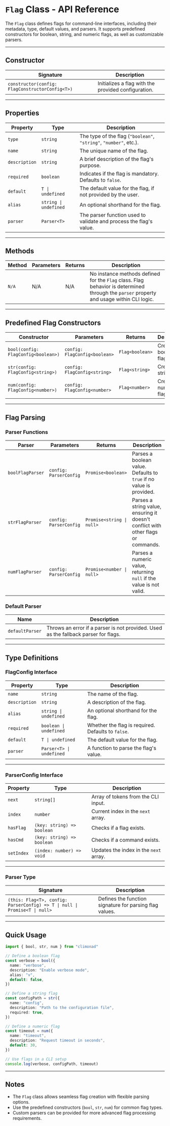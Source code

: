 # `Flag` Class - API Reference

The `Flag` class defines flags for command-line interfaces, including their metadata, type, default values, and parsers. It supports predefined constructors for boolean, string, and numeric flags, as well as customizable parsers.

---

## **Constructor**

| Signature                                       | Description                                         |
| ----------------------------------------------- | --------------------------------------------------- |
| `constructor(config: FlagConstructorConfig<T>)` | Initializes a flag with the provided configuration. |

---

## **Properties**

| Property      | Type                  | Description                                                        |
| ------------- | --------------------- | ------------------------------------------------------------------ |
| `type`        | `string`              | The type of the flag (`"boolean"`, `"string"`, `"number"`, etc.).  |
| `name`        | `string`              | The unique name of the flag.                                       |
| `description` | `string`              | A brief description of the flag's purpose.                         |
| `required`    | `boolean`             | Indicates if the flag is mandatory. Defaults to `false`.           |
| `default`     | `T \| undefined`      | The default value for the flag, if not provided by the user.       |
| `alias`       | `string \| undefined` | An optional shorthand for the flag.                                |
| `parser`      | `Parser<T>`           | The parser function used to validate and process the flag's value. |

---

## **Methods**

| Method | Parameters | Returns | Description                                                                                                                             |
| ------ | ---------- | ------- | --------------------------------------------------------------------------------------------------------------------------------------- |
| `N/A`  | N/A        | N/A     | No instance methods defined for the `Flag` class. Flag behavior is determined through the `parser` property and usage within CLI logic. |

---

## **Predefined Flag Constructors**

| Constructor                         | Parameters                    | Returns         | Description             |
| ----------------------------------- | ----------------------------- | --------------- | ----------------------- |
| `bool(config: FlagConfig<boolean>)` | `config: FlagConfig<boolean>` | `Flag<boolean>` | Creates a boolean flag. |
| `str(config: FlagConfig<string>)`   | `config: FlagConfig<string>`  | `Flag<string>`  | Creates a string flag.  |
| `num(config: FlagConfig<number>)`   | `config: FlagConfig<number>`  | `Flag<number>`  | Creates a numeric flag. |

---

## **Flag Parsing**

### Parser Functions

| Parser           | Parameters             | Returns                   | Description                                                                       |
| ---------------- | ---------------------- | ------------------------- | --------------------------------------------------------------------------------- |
| `boolFlagParser` | `config: ParserConfig` | `Promise<boolean>`        | Parses a boolean value. Defaults to `true` if no value is provided.               |
| `strFlagParser`  | `config: ParserConfig` | `Promise<string \| null>` | Parses a string value, ensuring it doesn't conflict with other flags or commands. |
| `numFlagParser`  | `config: ParserConfig` | `Promise<number \| null>` | Parses a numeric value, returning `null` if the value is not valid.               |

### **Default Parser**

| Name            | Description                                                                         |
| --------------- | ----------------------------------------------------------------------------------- |
| `defaultParser` | Throws an error if a parser is not provided. Used as the fallback parser for flags. |

---

## **Type Definitions**

### **FlagConfig Interface**

| Property      | Type                     | Description                                        |
| ------------- | ------------------------ | -------------------------------------------------- |
| `name`        | `string`                 | The name of the flag.                              |
| `description` | `string`                 | A description of the flag.                         |
| `alias`       | `string \| undefined`    | An optional shorthand for the flag.                |
| `required`    | `boolean \| undefined`   | Whether the flag is required. Defaults to `false`. |
| `default`     | `T \| undefined`         | The default value for the flag.                    |
| `parser`      | `Parser<T> \| undefined` | A function to parse the flag's value.              |

---

### **ParserConfig Interface**

| Property   | Type                       | Description                            |
| ---------- | -------------------------- | -------------------------------------- |
| `next`     | `string[]`                 | Array of tokens from the CLI input.    |
| `index`    | `number`                   | Current index in the `next` array.     |
| `hasFlag`  | `(key: string) => boolean` | Checks if a flag exists.               |
| `hasCmd`   | `(key: string) => boolean` | Checks if a command exists.            |
| `setIndex` | `(index: number) => void`  | Updates the index in the `next` array. |

---

### **Parser Type**

| Signature                                                                  | Description                                             |
| -------------------------------------------------------------------------- | ------------------------------------------------------- |
| `(this: Flag<T>, config: ParserConfig) => T \| null \| Promise<T \| null>` | Defines the function signature for parsing flag values. |

---

## **Quick Usage**

```typescript
import { bool, str, num } from "climonad"

// Define a boolean flag
const verbose = bool({
  name: "verbose",
  description: "Enable verbose mode",
  alias: "v",
  default: false,
})

// Define a string flag
const configPath = str({
  name: "config",
  description: "Path to the configuration file",
  required: true,
})

// Define a numeric flag
const timeout = num({
  name: "timeout",
  description: "Request timeout in seconds",
  default: 30,
})

// Use flags in a CLI setup
console.log(verbose, configPath, timeout)
```

---

## **Notes**

- The `Flag` class allows seamless flag creation with flexible parsing options.
- Use the predefined constructors (`bool`, `str`, `num`) for common flag types.
- Custom parsers can be provided for more advanced flag processing requirements.
